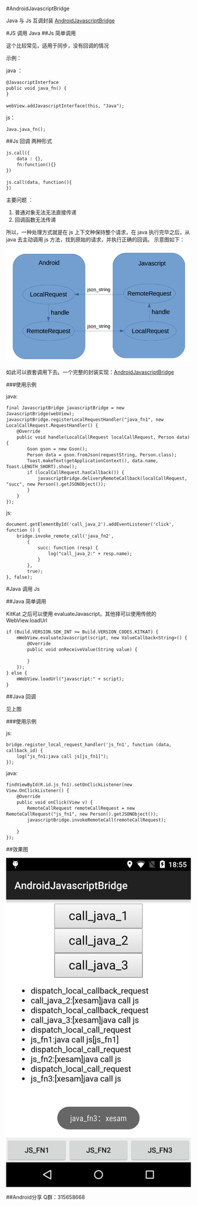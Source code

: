 #AndroidJavascriptBridge

Java 与 Js 互调封装 [AndroidJavascriptBridge](https://github.com/xesam/AndroidJavascriptBridge)

#JS 调用 Java
##Js 简单调用

这个比较常见，适用于同步，没有回调的情况

示例：

java ：

    @JavascriptInterface
    public void java_fn() {
    }

    webView.addJavascriptInterface(this, "Java");

js：

    Java.java_fn();

##Js 回调
两种形式

    js.call({
        data : {},
        fn:function(){}
    })

    js.call(data, function(){
    })

主要问题 ：

1. 普通对象无法无法直接传递
2. 回调函数无法传递

所以，一种处理方式就是在 js 上下文种保持整个请求，在 java 执行完毕之后，从 java 去主动调用 js 方法，找到原始的请求，并执行正确的回调。
示意图如下：

![js_bridge.png](./js_bridge.png)

如此可以嵌套调用下去。一个完整的封装实现：[AndroidJavascriptBridge](https://github.com/xesam/AndroidJavascriptBridge)

###使用示例

java:

    final JavascriptBridge javascriptBridge = new JavascriptBridge(webView);
    javascriptBridge.registerLocalRequestHandler("java_fn1", new LocalCallRequest.RequestHandler() {
        @Override
        public void handle(LocalCallRequest localCallRequest, Person data) {
            Gson gson = new Gson();
            Person data = gson.fromJson(requestString, Person.class);
            Toast.makeText(getApplicationContext(), data.name, Toast.LENGTH_SHORT).show();
            if (localCallRequest.hasCallback()) {
                javascriptBridge.deliveryRemoteCallback(localCallRequest, "succ", new Person().getJSONObject());
            }
        }
    });

js:

    document.getElementById('call_java_2').addEventListener('click', function () {
        bridge.invoke_remote_call('java_fn2',
            {
                succ: function (resp) {
                    log("call_java_2:" + resp.name);
                }
            },
            true);
    }, false);


#Java 调用 Js

##Java 简单调用

KitKat 之后可以使用 evaluateJavascript。其他择可以使用传统的 WebView.loadUrl

    if (Build.VERSION.SDK_INT >= Build.VERSION_CODES.KITKAT) {
        mWebView.evaluateJavascript(script, new ValueCallback<String>() {
            @Override
            public void onReceiveValue(String value) {

            }
        });
    } else {
        mWebView.loadUrl("javascript:" + script);
    }

##Java 回调

见上图

###使用示例

js:

    bridge.register_local_request_handler('js_fn1', function (data, callback_id) {
        log("js_fn1:java call js[js_fn1]");
    });


java:

    findViewById(R.id.js_fn1).setOnClickListener(new View.OnClickListener() {
        @Override
        public void onClick(View v) {
            RemoteCallRequest remoteCallRequest = new RemoteCallRequest("js_fn1", new Person().getJSONObject());
            javascriptBridge.invokeRemoteCall(remoteCallRequest);

        }
    });

##效果图

![demo.png](./demo.png)

##Android分享 Q群：315658668




